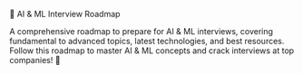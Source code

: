 📌 AI & ML Interview Roadmap

A comprehensive roadmap to prepare for AI & ML interviews, covering fundamental to advanced topics, latest technologies, and best resources. Follow this roadmap to master AI & ML concepts and crack interviews at top companies! 🚀
